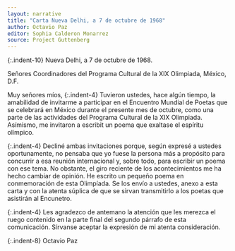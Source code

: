 ```yaml
---
layout: narrative
title: "Carta Nueva Delhi, a 7 de octubre de 1968"
author: Octavio Paz
editor: Sophia Calderon Monarrez
source: Project Guttenberg
---
```


{:.indent-10} Nueva Delhi, a 7 de octubre de 1968.

Señores Coordinadores del Programa Cultural de la
XIX Olimpiada,
México, D.F.

Muy señores míos,
{:.indent-4} Tuvieron ustedes, hace algún tiempo, la amabilidad de invitarme a participar en el Encuentro Mundial de Poetas que se celebrará en México durante el presente mes de octubre, como una parte de las actividades del Programa Cultural de la XIX Olimpiada. Asímismo, me invitaron a escribit un poema que exaltase el espíritu olímpico.

{:.indent-4} Decliné ambas invitaciones porque, según expresé a ustedes oportunamente, no pensaba que yo fuese la persona más a propósito para concurrir a esa reunión internacional y, sobre todo, para escribir un poema con ese tema. No obstante, el giro reciente de los acontecimientos me ha hecho cambiar de opinión. He escrito un pequeño poema en conmemoración de esta Olimpíada. Se los envío a ustedes, anexo a esta carta y con la atenta súplica de que se sirvan transmitirlo a los poetas que asistirán al Encunetro.

{:.indent-4} Les agradezco de antemano la atención que les merezca el ruego contenido en la parte final del segundo párrafo de esta comunicación. Sírvanse aceptar la expresión de mi atenta consideración.

{:.indent-8} Octavio Paz
